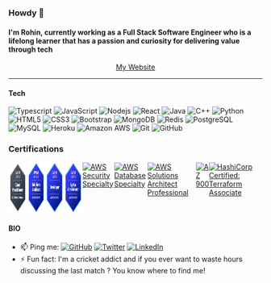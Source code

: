 ### Howdy 👋

#### I'm Rohin, currently working as a Full Stack Software Engineer who is a lifelong learner that has a passion and curiosity for delivering value through tech

<p align="center">
 <a href="https://rohinchopra.com">My Website<a/>
</p>
<hr/>

#### Tech

![Typescript](https://img.shields.io/badge/-TypeScript-black?style=flat-square&logo=typescript)
![JavaScript](https://img.shields.io/badge/-JavaScript-black?style=flat-square&logo=javascript)
![Nodejs](https://img.shields.io/badge/-Nodejs-black?style=flat-square&logo=Node.js)
![React](https://img.shields.io/badge/-React-black?style=flat-square&logo=react)
![Java](https://img.shields.io/badge/-java-E34A86?style=flat-square&logo=java)
![C++](https://img.shields.io/badge/-C++-00599C?style=flat-square&logo=c)
![Python](https://img.shields.io/badge/-Python-black?style=flat-square&logo=Python)
![HTML5](https://img.shields.io/badge/-HTML5-E34F26?style=flat-square&logo=html5&logoColor=white)
![CSS3](https://img.shields.io/badge/-CSS3-1572B6?style=flat-square&logo=css3)
![Bootstrap](https://img.shields.io/badge/-Bootstrap-563D7C?style=flat-square&logo=bootstrap)
![MongoDB](https://img.shields.io/badge/-MongoDB-black?style=flat-square&logo=mongodb)
![Redis](https://img.shields.io/badge/-Redis-black?style=flat-square&logo=Redis)
![PostgreSQL](https://img.shields.io/badge/-PostgreSQL-336791?style=flat-square&logo=postgresql)
![MySQL](https://img.shields.io/badge/-MySQL-black?style=flat-square&logo=mysql)
![Heroku](https://img.shields.io/badge/-Heroku-430098?style=flat-square&logo=heroku)
![Amazon AWS](https://img.shields.io/badge/Amazon%20AWS-232F3E?style=flat-square&logo=amazon-aws)
![Git](https://img.shields.io/badge/-Git-black?style=flat-square&logo=git)
![GitHub](https://img.shields.io/badge/-GitHub-181717?style=flat-square&logo=github)

### Certifications

<div style="display:flex">
 <a href="https://www.credly.com/badges/0de86e9f-7c45-4742-9e19-a2ea96146e8b/public_url" target="_blank" rel="noopener noreferrer">
  <img src="https://github.com/Rohin1212/Rohin1212/blob/main/aws-certified-cloud-practitioner.png?raw=true" width="100" height="100" alt="AWS
  Certified Cloud Practitioner">
 </a>
 <a href="https://www.credly.com/badges/2ec87625-d619-4406-9ba9-d0e9af970762/public_url" target="_blank" rel="noopener noreferrer">
   <img src="https://github.com/Rohin1212/Rohin1212/blob/main/aws-certified-solutions-architect-associate.png?raw=true" width="100"
       height="100" alt="AWS Certified Solutions Architect Associate">
 </a>
 <a href="https://www.credly.com/badges/63f3393b-c671-41a1-a82c-37dc922cded4/public_url" target="_blank" rel="noopener noreferrer">
   <img src="https://github.com/Rohin1212/Rohin1212/blob/main/aws-certified-developer-associate.png?raw=true" width="100" height="100"
       alt="AWS Certified Developer Associate">
 </a>
 <a href="https://www.credly.com/badges/63f3393b-c671-41a1-a82c-37dc922cded4/public_url" target="_blank" rel="noopener noreferrer">
   <img src="https://github.com/Rohin1212/Rohin1212/blob/main/aws-certified-sysops-administrator-associate.png?raw=true" width="100" height="100"
       alt="AWS SysOps Administrator Associate">
 </a>
  <a href="https://www.credly.com/badges/87c34aa0-073c-49b6-8864-52d86b783ecd/public_url" target="_blank" rel="noopener noreferrer">
   <img src="https://github.com/Rohin1212/Rohin1212/blob/main/aws-certified-security-specialty.png?raw=true" width="100" height="100"
       alt="AWS Security Specialty">
 </a>
 </a>
  <a href="https://www.credly.com/badges/9ff1badd-38a1-4e66-816d-91a7f7865a91/public_url" target="_blank" rel="noopener noreferrer">
   <img src="https://github.com/Rohin1212/Rohin1212/blob/main/aws-certified-database-specialty.png?raw=true" width="100" height="100"
       alt="AWS Database Specialty">
 </a>
 <a href="https://www.credly.com/badges/b86199bb-6f5b-4825-b0d5-3726cf8284ec/public_url" target="_blank" rel="noopener noreferrer">
   <img src="https://github.com/Rohin1212/Rohin1212/blob/main/aws-certified-solutions-architect-professional.png?raw=true" width="100" height="100"
       alt="AWS Solutions Architect Professional">
 </a>
 <a href="https://www.credly.com/badges/b86199bb-6f5b-4825-b0d5-3726cf8284ec/public_url" target="_blank" rel="noopener noreferrer">
   <img src="https://github.com/Rohin1212/Rohin1212/blob/main/microsoft-certified-fundamentals-badge.svg?raw=true" width="100" height="100"
       alt="AZ 900">
 </a>
<a href="https://www.credly.com/badges/f7404221-d8ad-4725-bf17-b4d5fbd57291/public_url" target="_blank" rel="noopener noreferrer">
   <img src="https://github.com/Rohin1212/Rohin1212/blob/main/hashicorp-certified-terraform-associate-003.png?raw=true" width="100" height="100"
       alt="HashiCorp Certified: Terraform Associate">
 </a>
</div>

#### BIO

- 📫 Ping me: <a href="https://github.com/Rohin1212">![GitHub](https://img.shields.io/badge/-GitHub-181717?style=flat-square&logo=github)</a>
  <a href="https://twitter.com/RohinChopra3">![Twitter](https://img.shields.io/badge/Twitter-1DA1F2?style=flat-square&logo=twitter&logoColor=white)</a>
  <a href="https://www.linkedin.com/in/rohin-chopra-2b38791a0/">![LinkedIn](https://img.shields.io/badge/LinkedIn-0077B5?style=flat-square&logo=linkedin&logoColor=white)</a>
- ⚡️ Fun fact: I'm a cricket addict and if you ever want to waste hours discussing the last match ? You know where to find me!
